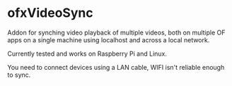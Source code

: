 # ofxVideoSync

Addon for synching video playback of multiple videos, both on multiple OF apps on a single machine using localhost and across a local network.

Currently tested and works on Raspberry Pi and Linux.

You need to connect devices using a LAN cable, WIFI isn't reliable enough to sync.

